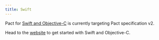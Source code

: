 ```yaml
---
title: Swift
---
```


Pact for [Swift and Objective-C](https://github.com/DiUS/pact-consumer-swift) is currently targeting Pact specification v2.

Head to the [website](https://github.com/DiUS/pact-consumer-swift) to get started with Swift and Objective-C.

